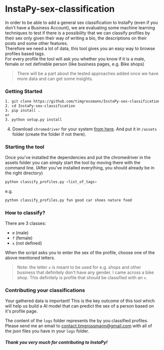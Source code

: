 # InstaPy-sex-classification

In order to be able to add a general sex classification to InstaPy (even if you don't have a Business Account), we are evaluating some machine learning techniques to test if there is a possibility that we can classify profiles by their sex only given their way of writing a bio, the descriptions on their posts and some other features.    
Therefore we need a lot of data, this tool gives you an easy way to browse profiles based tags.   
For every profile the tool will ask you whether you know if it is a male, female or not defineble person (like business pages, e.g. Bike shops)

> There will be a part about the tested approaches added once we have more data and can get some insights.

### Getting Started
```bash
1. git clone https://github.com/timgrossmann/InstaPy-sex-classification.git
2. cd InstaPy-sex-classification
3. pip install .
or
3. python setup.py install
```
4. Download ```chromedriver``` for your system [from here](https://sites.google.com/a/chromium.org/chromedriver/downloads). And put it in ```/assets``` folder (create the folder if not there).

### Starting the tool
Once you've installed the dependencies and put the chromedriver in the assets folder you can simply start the tool by moving there with the command line. (After you've installed everything, you should already be in the right directory)

```bash
python classify_profiles.py <list_of_tags>
```

e.g.
```bash
python classify_profiles.py fun good car shoes nature food
```

### How to classify?
There are 3 classes:
- `m` (male)
- `f` (female)
- `x` (not defined)

When the script asks you to enter the sex of the profile, choose one of the above mentioned letters.

> Note: the letter `x` is meant to be used for e.g. shops and other business that definitely don't have any gender.
I came across a bike shop. This definitely is profile that should be classified with an `x`.

### Contributing your classifications
Your gathered data is important! This is the key outcome of this tool which will help us build a AI model that can predict the sex of a person based on it's profile page.

The content of the `logs` folder represents the by you classified profiles.
Please send me an email to contact.timgrossmann@gmail.com with all of the json files you have in your `logs` folder.

##### Thank you very much for contributing to InstaPy!
